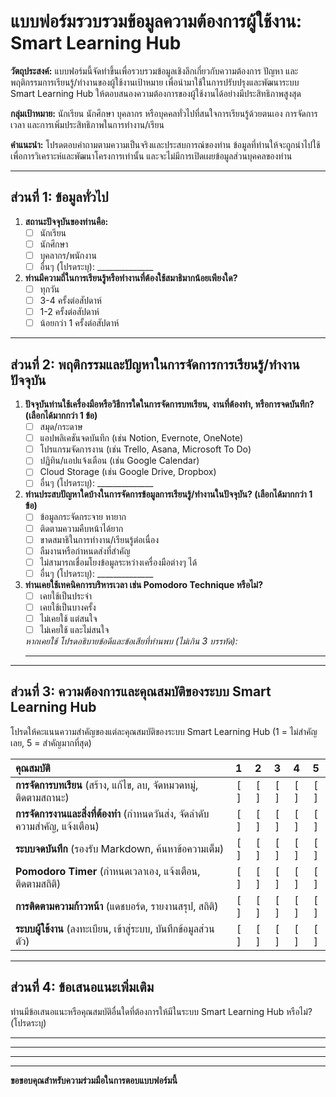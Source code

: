 # แบบฟอร์มรวบรวมข้อมูลความต้องการผู้ใช้งาน: Smart Learning Hub

**วัตถุประสงค์:**
แบบฟอร์มนี้จัดทำขึ้นเพื่อรวบรวมข้อมูลเชิงลึกเกี่ยวกับความต้องการ ปัญหา และพฤติกรรมการเรียนรู้/ทำงานของผู้ใช้งานเป้าหมาย เพื่อนำมาใช้ในการปรับปรุงและพัฒนาระบบ Smart Learning Hub ให้ตอบสนองความต้องการของผู้ใช้งานได้อย่างมีประสิทธิภาพสูงสุด

**กลุ่มเป้าหมาย:**
นักเรียน นักศึกษา บุคลากร หรือบุคคลทั่วไปที่สนใจการเรียนรู้ด้วยตนเอง การจัดการเวลา และการเพิ่มประสิทธิภาพในการทำงาน/เรียน

**คำแนะนำ:**
โปรดตอบคำถามตามความเป็นจริงและประสบการณ์ของท่าน ข้อมูลที่ท่านให้จะถูกนำไปใช้เพื่อการวิเคราะห์และพัฒนาโครงการเท่านั้น และจะไม่มีการเปิดเผยข้อมูลส่วนบุคคลของท่าน

---

## ส่วนที่ 1: ข้อมูลทั่วไป

1.  **สถานะปัจจุบันของท่านคือ:**
    *   [ ] นักเรียน
    *   [ ] นักศึกษา
    *   [ ] บุคลากร/พนักงาน
    *   [ ] อื่นๆ (โปรดระบุ): ______________

2.  **ท่านมีความถี่ในการเรียนรู้หรือทำงานที่ต้องใช้สมาธิมากน้อยเพียงใด?**
    *   [ ] ทุกวัน
    *   [ ] 3-4 ครั้งต่อสัปดาห์
    *   [ ] 1-2 ครั้งต่อสัปดาห์
    *   [ ] น้อยกว่า 1 ครั้งต่อสัปดาห์

---

## ส่วนที่ 2: พฤติกรรมและปัญหาในการจัดการการเรียนรู้/ทำงานปัจจุบัน

1.  **ปัจจุบันท่านใช้เครื่องมือหรือวิธีการใดในการจัดการบทเรียน, งานที่ต้องทำ, หรือการจดบันทึก? (เลือกได้มากกว่า 1 ข้อ)**
    *   [ ] สมุด/กระดาษ
    *   [ ] แอปพลิเคชันจดบันทึก (เช่น Notion, Evernote, OneNote)
    *   [ ] โปรแกรมจัดการงาน (เช่น Trello, Asana, Microsoft To Do)
    *   [ ] ปฏิทิน/แอปแจ้งเตือน (เช่น Google Calendar)
    *   [ ] Cloud Storage (เช่น Google Drive, Dropbox)
    *   [ ] อื่นๆ (โปรดระบุ): ______________

2.  **ท่านประสบปัญหาใดบ้างในการจัดการข้อมูลการเรียนรู้/ทำงานในปัจจุบัน? (เลือกได้มากกว่า 1 ข้อ)**
    *   [ ] ข้อมูลกระจัดกระจาย หายาก
    *   [ ] ติดตามความคืบหน้าได้ยาก
    *   [ ] ขาดสมาธิในการทำงาน/เรียนรู้ต่อเนื่อง
    *   [ ] ลืมงานหรือกำหนดส่งที่สำคัญ
    *   [ ] ไม่สามารถเชื่อมโยงข้อมูลระหว่างเครื่องมือต่างๆ ได้
    *   [ ] อื่นๆ (โปรดระบุ): ______________

3.  **ท่านเคยใช้เทคนิคการบริหารเวลา เช่น Pomodoro Technique หรือไม่?**
    *   [ ] เคยใช้เป็นประจำ
    *   [ ] เคยใช้เป็นบางครั้ง
    *   [ ] ไม่เคยใช้ แต่สนใจ
    *   [ ] ไม่เคยใช้ และไม่สนใจ

    *หากเคยใช้ โปรดอธิบายข้อดีและข้อเสียที่ท่านพบ (ไม่เกิน 3 บรรทัด):*
    ____________________________________________________________________

---

## ส่วนที่ 3: ความต้องการและคุณสมบัติของระบบ Smart Learning Hub

โปรดให้คะแนนความสำคัญของแต่ละคุณสมบัติของระบบ Smart Learning Hub (1 = ไม่สำคัญเลย, 5 = สำคัญมากที่สุด)

| คุณสมบัติ | 1 | 2 | 3 | 4 | 5 |
| :-------------------------------- | :-: | :-: | :-: | :-: | :-: |
| **การจัดการบทเรียน** (สร้าง, แก้ไข, ลบ, จัดหมวดหมู่, ติดตามสถานะ) | [ ] | [ ] | [ ] | [ ] | [ ] |
| **การจัดการงานและสิ่งที่ต้องทำ** (กำหนดวันส่ง, จัดลำดับความสำคัญ, แจ้งเตือน) | [ ] | [ ] | [ ] | [ ] | [ ] |
| **ระบบจดบันทึก** (รองรับ Markdown, ค้นหาข้อความเต็ม) | [ ] | [ ] | [ ] | [ ] | [ ] |
| **Pomodoro Timer** (กำหนดเวลาเอง, แจ้งเตือน, ติดตามสถิติ) | [ ] | [ ] | [ ] | [ ] | [ ] |
| **การติดตามความก้าวหน้า** (แดชบอร์ด, รายงานสรุป, สถิติ) | [ ] | [ ] | [ ] | [ ] | [ ] |
| **ระบบผู้ใช้งาน** (ลงทะเบียน, เข้าสู่ระบบ, บันทึกข้อมูลส่วนตัว) | [ ] | [ ] | [ ] | [ ] | [ ] |

---

## ส่วนที่ 4: ข้อเสนอแนะเพิ่มเติม

ท่านมีข้อเสนอแนะหรือคุณสมบัติอื่นใดที่ต้องการให้มีในระบบ Smart Learning Hub หรือไม่? (โปรดระบุ)

____________________________________________________________________
____________________________________________________________________
____________________________________________________________________

---

**ขอขอบคุณสำหรับความร่วมมือในการตอบแบบฟอร์มนี้**

